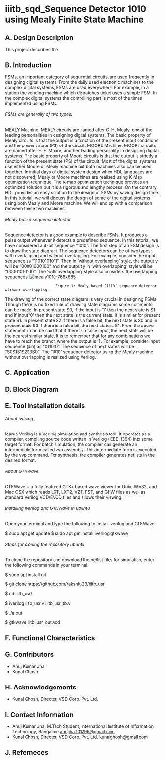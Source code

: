 # iiitb_sqd_Sequence Detector 1010 using Mealy Finite State Machine
## A. Design Description
This project describes the

## B. Introduction
FSMs, an important category of sequential circuits, are used frequently in designing digital systems. From the daily used electronic machines to the complex digital systems, FSMs are used everywhere. For example, in a station the vending machine which dispatches ticket uses a simple FSM. In the complex digital systems the controlling part is most of the times implemented using FSMs.
###### FSMs are generally of two types:
MEALY Machine: MEALY circuits are named after G. H, Mealy, one of the leading personalities in designing digital systems. The basic property of Mealy circuits is that the output is a function of the present input conditions and the present state (PS) of the circuit.
MOORE Machine: MOORE circuits are named after E. F. Moore, another leading personality in designing digital systems. The basic property of Moore circuits is that the output is strictly a function of the present state (PS) of the circuit.
Most of the digital systems use either Moore or Mealy machine but both machines also can be used together. In initial days of digital system design when HDL languages are not discovered, Mealy or Moore machines are realized using K-Map optimization technique. The K-map optimization technique provides an optimized solution but it is a rigorous and lengthy process. On the contrary, HDL provides an easy solution to the design of FSMs by saving design time. In this tutorial, we will discuss the design of some of the digital systems using both Mealy and Moore machine. We will end up with a comparison between these two machines.
###### Mealy based sequence detector
Sequence detector is a good example to describe FSMs. It produces a pulse output whenever it detects a predefined sequence. In this tutorial, we have considered a 4-bit sequence “1010”. The first step of an FSM design is to draw the state diagram. The sequence detectors can be of two types: with overlapping and without overlapping. For example, consider the input sequence as “11010101011”. Then in ‘without overlapping’ style, the output y will be “00001000100” and the output y in ‘with overlapping’ style will be “00001010100”. The ‘with overlapping’ style also considers the overlapping sequences.
![mealy1010-768x685](https://user-images.githubusercontent.com/110462872/183279453-2feb505a-be1c-47f9-ab00-c4b29fe0d0ab.png)
                          
                           Figure 1: Mealy based ‘1010’ sequence detector without overlapping.

The drawing of the correct state diagram is very crucial in designing FSMs. Though there is no fixed rule of drawing state diagrams some comments can be made. In present state S0, if the input is ‘1’ then the next state is S1 and if input ‘0’ then the next state is the current state. It is similar for present state S1. In present state S2 if there is a false bit, the next state is S0 and in present state S3 if there is a false bit, the next state is S1. From the above statement it can be said that if there is a false input, the next state will be the nearest similar state. It is to remember that for any combinations we have to reach the branch where the output is ‘1’. For example, consider input sequence (din) as “011010”. The sequence of next states will be “S0S1S1S2S3S0”.
The ‘1010’ sequence detector using the Mealy machine without overlapping is realized using Verilog.
## C. Application

## D. Block Diagram

## E. Tool installation details
###### About iverilog
Icarus Verilog is a Verilog simulation and synthesis tool. It operates as a compiler, compiling source code written in Verilog (IEEE-1364) into some target format. For batch simulation, the compiler can generate an intermediate form called vvp assembly. This intermediate form is executed by the vvp command. For synthesis, the compiler generates netlists in the desired format.

###### About GTKWave
GTKWave is a fully featured GTK+ based wave viewer for Unix, Win32, and Mac OSX which reads LXT, LXT2, VZT, FST, and GHW files as well as standard Verilog VCD/EVCD files and allows their viewing. 

###### Installing iverilog and GTKWave in ubuntu
Open your terminal and type the following to install iverilog and GTKWave

$ sudo apt get update
$ sudo apt get install iverilog gtkwave

###### Steps for cloning the repository ubuntu
To clone the repository and download the netlist files for simulation, enter the following commands in your terminal:

$ sudo apt install git

$ git clone https://github.com/rakshit-23/iiitb_usr

$ cd iiitb_usr/

$ iverilog iiitb_usr.v iiitb_usr_tb.v

$ ./a.out

$ gtkwave iiitb_usr_out.vcd

## F. Functional Characteristics

## G. Contributors
* Anuj Kumar Jha
* Kunal Ghosh

## H. Acknowledgements
* Kunal Ghosh, Director, VSD Corp. Pvt. Ltd.

## I. Contact Information
* Anuj Kumar Jha, M.Tech Student, International Institute of Information Technology, Bangalore anujjha.101296@gmail.com
* Kunal Ghosh, Director, VSD Corp. Pvt. Ltd. kunalghosh@gmail.com

## J. Referneces



